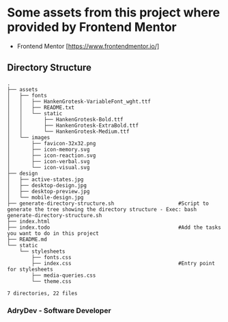 # Some assets from this project where provided by Frontend Mentor

- Frontend Mentor [https://www.frontendmentor.io/]

## Directory Structure
```
.
├── assets
│   ├── fonts
│   │   ├── HankenGrotesk-VariableFont_wght.ttf
│   │   ├── README.txt
│   │   └── static
│   │       ├── HankenGrotesk-Bold.ttf
│   │       ├── HankenGrotesk-ExtraBold.ttf
│   │       └── HankenGrotesk-Medium.ttf
│   └── images
│       ├── favicon-32x32.png
│       ├── icon-memory.svg
│       ├── icon-reaction.svg
│       ├── icon-verbal.svg
│       └── icon-visual.svg
├── design
│   ├── active-states.jpg
│   ├── desktop-design.jpg
│   ├── desktop-preview.jpg
│   └── mobile-design.jpg
├── generate-directory-structure.sh                     #Script to generate the tree showing the directory structure - Exec: bash generate-directory-structure.sh
├── index.html
├── index.todo                                          #Add the tasks you want to do in this project
├── README.md
└── static
    └── stylesheets
        ├── fonts.css
        ├── index.css                                   #Entry point for stylesheets
        ├── media-queries.css
        └── theme.css

7 directories, 22 files

```

### AdryDev - Software Developer